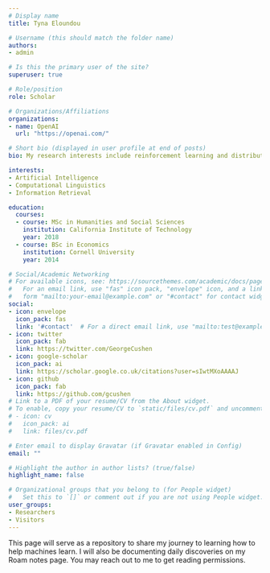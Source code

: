 ```yaml
---
# Display name
title: Tyna Eloundou

# Username (this should match the folder name)
authors:
- admin

# Is this the primary user of the site?
superuser: true

# Role/position
role: Scholar

# Organizations/Affiliations
organizations:
- name: OpenAI
  url: "https://openai.com/"

# Short bio (displayed in user profile at end of posts)
bio: My research interests include reinforcement learning and distributed systems.

interests:
- Artificial Intelligence
- Computational Linguistics
- Information Retrieval

education:
  courses:
  - course: MSc in Humanities and Social Sciences
    institution: California Institute of Technology
    year: 2018
  - course: BSc in Economics
    institution: Cornell University
    year: 2014

# Social/Academic Networking
# For available icons, see: https://sourcethemes.com/academic/docs/page-builder/#icons
#   For an email link, use "fas" icon pack, "envelope" icon, and a link in the
#   form "mailto:your-email@example.com" or "#contact" for contact widget.
social:
- icon: envelope
  icon_pack: fas
  link: '#contact'  # For a direct email link, use "mailto:test@example.org".
- icon: twitter
  icon_pack: fab
  link: https://twitter.com/GeorgeCushen
- icon: google-scholar
  icon_pack: ai
  link: https://scholar.google.co.uk/citations?user=sIwtMXoAAAAJ
- icon: github
  icon_pack: fab
  link: https://github.com/gcushen
# Link to a PDF of your resume/CV from the About widget.
# To enable, copy your resume/CV to `static/files/cv.pdf` and uncomment the lines below.
# - icon: cv
#   icon_pack: ai
#   link: files/cv.pdf

# Enter email to display Gravatar (if Gravatar enabled in Config)
email: ""

# Highlight the author in author lists? (true/false)
highlight_name: false

# Organizational groups that you belong to (for People widget)
#   Set this to `[]` or comment out if you are not using People widget.
user_groups:
- Researchers
- Visitors
---
```


This page will serve as a repository to share my journey to learning how to help machines learn. I will also be documenting daily discoveries on my Roam notes page. You may reach out to me to get reading permissions. 

